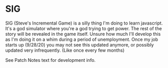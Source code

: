 # SIG

SIG (Steve's Incremental Game) is a silly thing I'm doing to learn javascript. It's a god simulator where you're a god trying to get power. The rest of the story will be revealed in the game itself. Unsure how much I'll develop this as I'm doing it on a whim during a period of unemployment. Once my job starts up (9/28/20) you may not see this updated anymore, or possibly updated very infrequently. (Like once every few months)

See Patch Notes text for development info.
